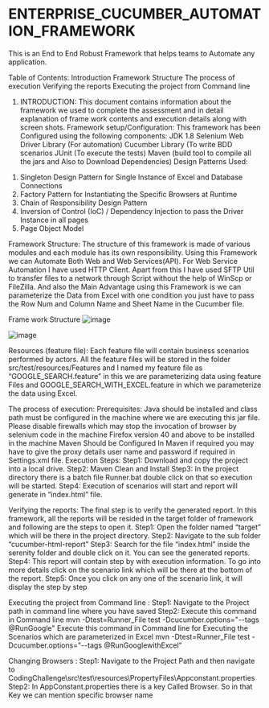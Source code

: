 # ENTERPRISE_CUCUMBER_AUTOMATION_FRAMEWORK
This is an End to End  Robust Framework that helps teams to Automate any application.

Table of Contents:
Introduction
Framework Structure
The process of execution
Verifying the reports
Executing the project from Command line


1. INTRODUCTION:
This document contains information about the framework we used to complete the assessment and in detail explanation of frame work contents and execution details along with screen shots.
Framework setup/Configuration:
This framework has been Configured using the following components:
JDK 1.8
Selenium Web Driver Library (For automation)
Cucumber Library (To write BDD scenarios
JUnit (To execute the tests)
Maven (build tool to compile all the jars and Also to Download Dependencies)
Design Patterns Used:
1) Singleton Design Pattern for Single Instance of Excel and Database Connections
2) Factory Pattern for Instantiating the Specific Browsers at Runtime
3) Chain of Responsibility Design Pattern
4) Inversion of Control (IoC) / Dependency Injection to pass the Driver Instance in all pages 
5) Page Object Model 

Framework Structure:
The structure of this framework is made of various modules and each module has its own responsibility. Using this Framework we can Automate Both Web and Web Services(API). For Web Service Automation I have used HTTP Client. Apart  from this I have used SFTP Util to transfer files to a network  through Script without the help of WinScp or FileZilla. And also the Main Advantage using this Framework is we can parameterize the Data from Excel with one condition you just have to pass the Row Num and Column Name and Sheet Name in the Cucumber file.

Frame work Structure
![image](https://user-images.githubusercontent.com/35104378/222805515-14fe6d70-9ad4-4751-a05f-cf8e9eb5aa6b.png)

![image](https://user-images.githubusercontent.com/35104378/222805653-b63c6137-eb69-4361-b57b-b484b8f3e85d.png)

Resources (feature file):
Each feature file will contain business scenarios performed by actors. All the feature files will be stored in the folder src/test/resources/Features and I named my feature file as “GOOGLE_SEARCH.feature”  in this we are parameterizing data using feature Files and GOOGLE_SEARCH_WITH_EXCEL.feature  in which we parameterize the data using  Excel.

The process of execution:
Prerequisites:
Java should be installed and class path must be configured in the machine where we are executing this jar file.
Please disable firewalls which may stop the invocation of browser by selenium code in the machine
Firefox  version 40 and above to be installed in the machine
 Maven Should be Configured
In Maven if required you may have to give the proxy details user name and password if required in Settings.xml file.
Execution Steps:
Step1:
Download and copy the project into a local drive.
Step2:
Maven Clean and Install 
Step3:
In the project directory there is a batch file Runner.bat double click on that so execution will be started.
Step4:
Execution of scenarios will start and report will generate in “index.html” file.

Verifying the reports:
The final step is to verify the generated report. In this framework, all the reports will be resided in the target folder of framework and following are the steps to open it.
Step1:
Open the folder named “target” which will be there in the project directory.
Step2:
Navigate to the sub folder “cucumber-html-report” 
Step3:
Search for the file “index.html” inside the serenity folder and double click on it. You can see the generated reports.
Step4:
This report will contain step by with execution information. To go into more details click on the scenario link which will be there at the bottom of the report.
Step5:
Once you click on any one of the scenario link, it will display the step by step 

Executing the project from Command line :
Step1:
 Navigate to the Project path in command line where you have saved 
Step2:
Execute this command in Command line 
mvn -Dtest=Runner_File test  -Dcucumber.options="--tags @RunGoogle"
Execute this command in Command line for Executing the Scenarios which are parameterized in Excel
mvn -Dtest=Runner_File test  -Dcucumber.options="--tags @RunGooglewithExcel"

Changing Browsers :
Step1:
 Navigate to the Project Path and then navigate to CodingChallenge\src\test\resources\PropertyFiles\Appconstant.properties
Step2:
In AppConstant.properties there is a key Called Browser. So in that Key we can mention  specific browser name
  



